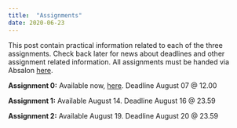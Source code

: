 ```yaml
---
title:  "Assignments"
date: 2020-06-23
---
```

This post contain practical information related to each of the three assignments. Check back later for news about deadlines and other assignment related information. All assignments must be handed via Absalon [here](https://absalon.ku.dk/courses/44054/assignments).

**Assignment 0:** Available now, [here](https://github.com/abjer/isds2020/blob/master/assignments/assignment0/assignment_0.ipynb). Deadline August 07 @ 12.00

**Assignment 1:** Available August 14. Deadline August 16 @ 23.59

**Assignment 2:** Available August 19. Deadline August 20 @ 23.59
